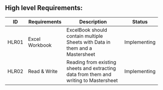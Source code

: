 ##  High level Requirements:
| ID | Requirements | Description | Status |
| --- | --- | --- | --- |
| HLR01 | Excel Workbook | ExcelBook should contain multiple Sheets with Data in them and a Mastersheet | Implementing |
| HLR02| Read & Write|  Reading from existing sheets and extracting data from them and writing to Mastersheet | Implementing |
